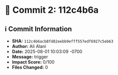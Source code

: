 # 📝 Commit 2: 112c4b6a

## ℹ️ Commit Information

- **SHA:** `112c4b6acb8fd82eebb9efff557edf6927c5eb63`
- **Author:** Ali Alani
- **Date:** 2025-08-01 10:03:09 -0700
- **Message:** trigger
- **Impact Score:** 0/100
- **Files Changed:** 0

